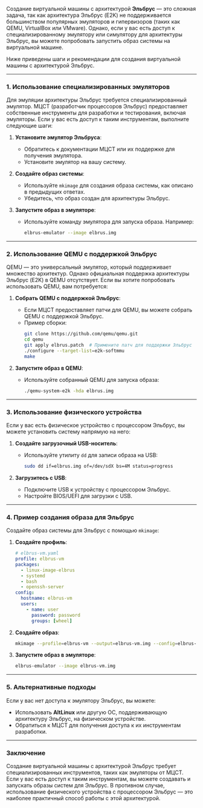 Создание виртуальной машины с архитектурой **Эльбрус** — это сложная задача, так как архитектура Эльбрус (E2K) не поддерживается большинством популярных эмуляторов и гипервизоров (таких как QEMU, VirtualBox или VMware). Однако, если у вас есть доступ к специализированному эмулятору или симулятору для архитектуры Эльбрус, вы можете попробовать запустить образ системы на виртуальной машине.

Ниже приведены шаги и рекомендации для создания виртуальной машины с архитектурой Эльбрус.

---

### 1. **Использование специализированных эмуляторов**
Для эмуляции архитектуры Эльбрус требуется специализированный эмулятор. МЦСТ (разработчик процессоров Эльбрус) предоставляет собственные инструменты для разработки и тестирования, включая эмуляторы. Если у вас есть доступ к таким инструментам, выполните следующие шаги:

1. **Установите эмулятор Эльбруса**:
   - Обратитесь к документации МЦСТ или их поддержке для получения эмулятора.
   - Установите эмулятор на вашу систему.

2. **Создайте образ системы**:
   - Используйте `mkimage` для создания образа системы, как описано в предыдущих ответах.
   - Убедитесь, что образ создан для архитектуры Эльбрус.

3. **Запустите образ в эмуляторе**:
   - Используйте команду эмулятора для запуска образа. Например:
     ```bash
     elbrus-emulator --image elbrus.img
     ```

---

### 2. **Использование QEMU с поддержкой Эльбрус**
QEMU — это универсальный эмулятор, который поддерживает множество архитектур. Однако официальная поддержка архитектуры Эльбрус (E2K) в QEMU отсутствует. Если вы хотите попробовать использовать QEMU, вам потребуется:

1. **Собрать QEMU с поддержкой Эльбрус**:
   - Если МЦСТ предоставляет патчи для QEMU, вы можете собрать QEMU с поддержкой Эльбрус.
   - Пример сборки:
     ```bash
     git clone https://github.com/qemu/qemu.git
     cd qemu
     git apply elbrus.patch  # Примените патч для поддержки Эльбрус
     ./configure --target-list=e2k-softmmu
     make
     ```

2. **Запустите образ в QEMU**:
   - Используйте собранный QEMU для запуска образа:
     ```bash
     ./qemu-system-e2k -hda elbrus.img
     ```

---

### 3. **Использование физического устройства**
Если у вас есть физическое устройство с процессором Эльбрус, вы можете установить систему напрямую на него:

1. **Создайте загрузочный USB-носитель**:
   - Используйте утилиту `dd` для записи образа на USB:
     ```bash
     sudo dd if=elbrus.img of=/dev/sdX bs=4M status=progress
     ```

2. **Загрузитесь с USB**:
   - Подключите USB к устройству с процессором Эльбрус.
   - Настройте BIOS/UEFI для загрузки с USB.

---

### 4. **Пример создания образа для Эльбрус**
Создайте образ системы для Эльбрус с помощью `mkimage`:

1. **Создайте профиль**:
   ```yaml
   # elbrus-vm.yaml
   profile: elbrus-vm
   packages:
     - linux-image-elbrus
     - systemd
     - bash
     - openssh-server
   config:
     hostname: elbrus-vm
     users:
       - name: user
         password: password
         groups: [wheel]
   ```

2. **Создайте образ**:
   ```bash
   mkimage --profile=elbrus-vm --output=elbrus-vm.img --config=elbrus-vm.yaml --arch=elbrus
   ```

3. **Запустите образ в эмуляторе**:
   ```bash
   elbrus-emulator --image elbrus-vm.img
   ```

---

### 5. **Альтернативные подходы**
Если у вас нет доступа к эмулятору Эльбрус, вы можете:
- Использовать **AltLinux** или другую ОС, поддерживающую архитектуру Эльбрус, на физическом устройстве.
- Обратиться к МЦСТ для получения доступа к их инструментам разработки.

---

### Заключение
Создание виртуальной машины с архитектурой Эльбрус требует специализированных инструментов, таких как эмуляторы от МЦСТ. Если у вас есть доступ к таким инструментам, вы можете создавать и запускать образы систем для Эльбрус. В противном случае, использование физического устройства с процессором Эльбрус — это наиболее практичный способ работы с этой архитектурой.